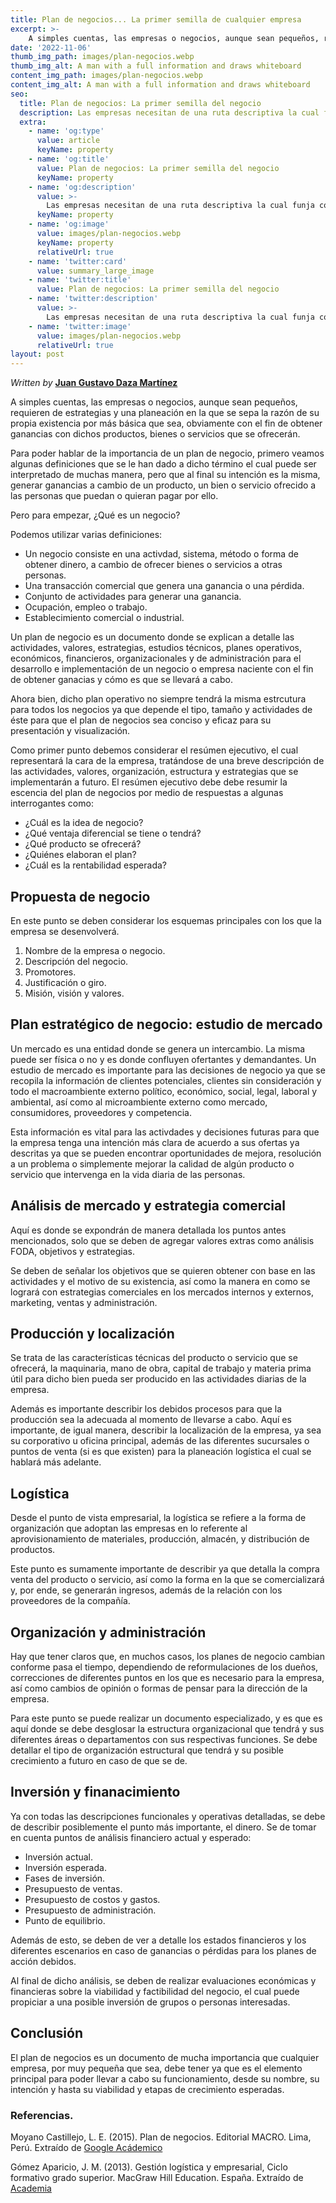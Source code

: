 ```yaml
---
title: Plan de negocios... La primer semilla de cualquier empresa
excerpt: >-
    A simples cuentas, las empresas o negocios, aunque sean pequeños, requieren de estrategias y una planeación en la que se sepa la razón de su propia existencia por más básica que sea, obviamente con el fin de obtener ganancias con dichos productos, bienes o servicios que se ofrecerán.
date: '2022-11-06'
thumb_img_path: images/plan-negocios.webp
thumb_img_alt: A man with a full information and draws whiteboard
content_img_path: images/plan-negocios.webp
content_img_alt: A man with a full information and draws whiteboard
seo:
  title: Plan de negocios: La primer semilla del negocio
  description: Las empresas necesitan de una ruta descriptiva la cual funja como eje principal para la ejecución, desempeño y vaibilidad de la misma.
  extra:
    - name: 'og:type'
      value: article
      keyName: property
    - name: 'og:title'
      value: Plan de negocios: La primer semilla del negocio
      keyName: property
    - name: 'og:description'
      value: >-
        Las empresas necesitan de una ruta descriptiva la cual funja como eje principal para la ejecución, desempeño y vaibilidad de la misma.
      keyName: property
    - name: 'og:image'
      value: images/plan-negocios.webp
      keyName: property
      relativeUrl: true
    - name: 'twitter:card'
      value: summary_large_image
    - name: 'twitter:title'
      value: Plan de negocios: La primer semilla del negocio
    - name: 'twitter:description'
      value: >-
        Las empresas necesitan de una ruta descriptiva la cual funja como eje principal para la ejecución, desempeño y vaibilidad de la misma.
    - name: 'twitter:image'
      value: images/plan-negocios.webp
      relativeUrl: true
layout: post
---
```


*Written by* [**Juan Gustavo Daza Martínez**](https://www.linkedin.com/in/jgustavodazam/)

A simples cuentas, las empresas o negocios, aunque sean pequeños, requieren de estrategias y una planeación en la que se sepa la razón de su propia existencia por más básica que sea, obviamente con el fin de obtener ganancias con dichos productos, bienes o servicios que se ofrecerán.

Para poder hablar de la importancia de un plan de negocio, primero veamos algunas definiciones que se le han dado a dicho término el cual puede ser interpretado de muchas manera, pero que al final su intención es la misma, generar ganancias a cambio de un producto, un bien o servicio ofrecido a las personas que puedan o quieran pagar por ello.

Pero para empezar, ¿Qué es un negocio?

Podemos utilizar varias definiciones:

* Un negocio consiste en una activdad, sistema, método o forma de obtener dinero, a cambio de ofrecer bienes o servicios a otras personas.
* Una transacción comercial que genera una ganancia o una pérdida.
* Conjunto de actividades para generar una ganancia.
* Ocupación, empleo o trabajo.
* Establecimiento comercial o industrial.

Un plan de negocio es un documento donde se explican a detalle las actividades, valores, estrategias, estudios técnicos, planes operativos, económicos, financieros, organizacionales y de administración para el desarrollo e implementación de un negocio o empresa naciente con el fin de obtener ganacias y cómo es que se llevará a cabo.

Ahora bien, dicho plan operativo no siempre tendrá la misma estrcutura para todos los negocios ya que depende el tipo, tamaño y actividades de éste para que el plan de negocios sea conciso y eficaz para su presentación y visualización. 

Como primer punto debemos considerar el resúmen ejecutivo, el cual representará la cara de la empresa, tratándose de una breve descripción de las actividades, valores, organización, estructura y estrategias que se implementarán a futuro. El resúmen ejecutivo debe debe resumir la escencia del plan de negocios por medio de respuestas a algunas interrogantes como:

+ ¿Cuál es la idea de negocio?
+ ¿Qué ventaja diferencial se tiene o tendrá?
+ ¿Qué producto se ofrecerá?
+ ¿Quiénes elaboran el plan?
+ ¿Cuál es la rentabilidad esperada?

## Propuesta de negocio

En este punto se deben considerar los esquemas principales con los que la empresa se desenvolverá.

1. Nombre de la empresa o negocio.
2. Descripción del negocio.
3. Promotores.
4. Justificación o giro.
5. Misión, visión y valores.

## Plan estratégico de negocio: estudio de mercado

Un mercado es una entidad donde se genera un intercambio. La misma puede ser física o no y es donde confluyen ofertantes y demandantes. Un estudio de mercado es importante para las decisiones de negocio ya que se recopila la información de clientes potenciales, clientes sin consideración y todo el macroambiente externo político, económico, social, legal, laboral y ambiental, así como al microambiente externo como mercado, consumidores, proveedores y competencia.

Esta información es vital para las activdades y decisiones futuras para que la empresa tenga una intención más clara de acuerdo a sus ofertas ya descritas ya que se pueden encontrar oportunidades de mejora, resolución a un problema o simplemente mejorar la calidad de algún producto o servicio que intervenga en la vida diaria de las personas.

## Análisis de mercado y estrategia comercial

Aquí es donde se expondrán de manera detallada los puntos antes mencionados, solo que se deben de agregar valores extras como análisis FODA, objetivos y estrategias.

Se deben de señalar los objetivos que se quieren obtener con base en las actividades y el motivo de su existencia, así como la manera en como se logrará con estrategias comerciales en los mercados internos y externos, marketing, ventas y administración.

## Producción y localización

Se trata de las características técnicas del producto o servicio que se ofrecerá, la maquinaria, mano de obra, capital de trabajo y materia prima útil para dicho bien pueda ser producido en las actividades diarias de la empresa.

Además es importante describir los debidos procesos para que la producción sea la adecuada al momento de llevarse a cabo. Aquí es importante, de igual manera, describir la localización de la empresa, ya sea su corporativo u oficina principal, además de las diferentes sucursales o puntos de venta (si es que existen) para la planeación logística el cual se hablará más adelante.

## Logística

Desde el punto de vista empresarial, la logística se refiere a la forma de organización que adoptan las empresas en lo referente al aprovisionamiento de materiales, producción, almacén, y distribución de productos.

Este punto es sumamente importante de describir ya que detalla la compra venta del producto o servicio, así como la forma en la que se comercializará y, por ende, se generarán ingresos, además de la relación con los proveedores de la compañía.

## Organización y administración

Hay que tener claros que, en muchos casos, los planes de negocio cambian conforme pasa el tiempo, dependiendo de reformulaciones de los dueños, correcciones de diferentes puntos en los que es necesario para la empresa, así como cambios de opinión o formas de pensar para la dirección de la empresa.

Para este punto se puede realizar un documento especializado, y es que es aquí donde se debe desglosar la estructura organizacional que tendrá y sus diferentes áreas o departamentos con sus respectivas funciones. Se debe detallar el tipo de organización estructural que tendrá y su posible crecimiento a futuro en caso de que se de.

## Inversión y finanacimiento

Ya con todas las descripciones funcionales y operativas detalladas, se debe de describir posiblemente el punto más importante, el dinero. Se de tomar en cuenta puntos de análisis financiero actual y esperado:

* Inversión actual.
* Inversión esperada.
* Fases de inversión.
* Presupuesto de ventas.
* Presupuesto de costos y gastos.
* Presupuesto de administración.
* Punto de equilibrio.

Además de esto, se deben de ver a detalle los estados financieros y los diferentes escenarios en caso de ganancias o pérdidas para los planes de acción debidos.

Al final de dicho análisis, se deben de realizar evaluaciones económicas y financieras sobre la viabilidad y factibilidad del negocio, el cual puede propiciar a una posible inversión de grupos o personas interesadas.

## Conclusión

El plan de negocios es un documento de mucha importancia que cualquier empresa, por muy pequeña que sea, debe tener ya que es el elemento principal para poder llevar a cabo su funcionamiento, desde su nombre, su intención y hasta su viabilidad y etapas de crecimiento esperadas.

### Referencias.

Moyano Castillejo, L. E. (2015). Plan de negocios. Editorial MACRO. Lima, Perú. Extraído de [Google Acádemico](https://books.google.es/books?hl=es&lr=&id=j7wtDwAAQBAJ&oi=fnd&pg=PT5&dq=plan+de+negocios&ots=_ax0pIpvzn&sig=7R_ilq5ZqjumldePL2EaXS1dmM8#v=onepage&q=plan%20de%20negocios&f=false)

Gómez Aparicio, J. M. (2013). Gestión logística y empresarial, Ciclo formativo grado superior. MacGraw Hill Education. España. Extraído de [Academia](https://d1wqtxts1xzle7.cloudfront.net/56574865/Gestion-logistica-y-comercial-2013-McGraw-Hill-Grado-Superior_redacted-with-cover-page-v2.pdf?Expires=1667793339&Signature=Nv~6IZi~hDQfZTju0g0AQdroVO87oSaSGvIAfWbWxfR9LYdU3MlW~sq6gSpiiO0RwwJW6WoZd6G5orWFVbFu~Xwxkv-UdeY9Nm0JdijL4sLbz4~bKi-nx51n~QvJEzhgXTFhsBdTcD0gJqFyoRKjQtJ1DXA-r-V7-7I9l~IsX18W3vBz7~RbvghJzlT3uNgDsKN5KNp6Os33UZULIqdyVkdw-PzvHp0szj9TiFYariKDFCM0MxAc23ebgiJF46DgxDwz1hGHt~jHZ4qlvEvR5YNxmsgOmcewoEvYlx0yuUHpnjmq7PssHDIMhVIYFp9-ayfNe7KpdtoqwQ0HGo6iyw__&Key-Pair-Id=APKAJLOHF5GGSLRBV4ZA) 

